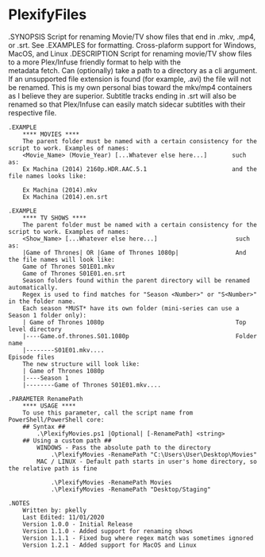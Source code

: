 # PlexifyFiles

.SYNOPSIS
        Script for renaming Movie/TV show files that end in .mkv, .mp4, or .srt. See .EXAMPLES for formatting. 
        Cross-plaform support for Windows, MacOS, and Linux
    .DESCRIPTION
        Script for renaming movie/TV show files to a more Plex/Infuse friendly format to help with the   
        metadata fetch. Can (optionally) take a path to a directory as a cli argument. If an unsupported
        file extension is found (for example, .avi) the file will not be renamed. This is my own personal
        bias toward the mkv/mp4 containers as I believe they are superior. Subtitle tracks ending in .srt
        will also be renamed so that Plex/Infuse can easily match sidecar subtitles with their respective
        file. 
        
    .EXAMPLE
        **** MOVIES ****
        The parent folder must be named with a certain consistency for the script to work. Examples of names:
        <Movie_Name> (Movie_Year) [...Whatever else here...]       such as:
        Ex Machina (2014) 2160p.HDR.AAC.5.1                        and the file names looks like:
        
        Ex Machina (2014).mkv
        Ex Machina (2014).en.srt
        
    .EXAMPLE
        **** TV SHOWS ****
        The parent folder must be named with a certain consistency for the script to work. Examples of names:
        <Show_Name> [...Whatever else here...]                      such as:
        |Game of Thrones| OR |Game of Thrones 1080p|                And the file names will look like:
        Game of Thrones S01E01.mkv
        Game of Thrones S01E01.en.srt
        Season folders found within the parent directory will be renamed automatically.
        Regex is used to find matches for "Season <Number>" or "S<Number>" in the folder name.
        Each season *MUST* have its own folder (mini-series can use a Season 1 folder only):
        | Game of Thrones 1080p                                     Top level directory
        |----Game.of.thrones.S01.1080p                              Folder name
        |--------S01E01.mkv....                                     Episode files
        The new structure will look like:
        | Game of Thrones 1080p
        |----Season 1
        |--------Game of Thrones S01E01.mkv....
        
    .PARAMETER RenamePath
        **** USAGE ****
        To use this parameter, call the script name from PowerShell/PowerShell core:
        ## Syntax ##
            .\PlexifyMovies.ps1 |Optional| [-RenamePath] <string>
        ## Using a custom path ##
            WINDOWS - Pass the absolute path to the directory
                .\PlexifyMovies -RenamePath "C:\Users\User\Desktop\Movies"
            MAC / LINUX - Default path starts in user's home directory, so the relative path is fine
                                  
                .\PlexifyMovies -RenamePath Movies
                .\PlexifyMovies -RenamePath "Desktop/Staging"
        
    .NOTES
        Written by: pkelly
        Last Edited: 11/01/2020
        Version 1.0.0 - Initial Release
        Version 1.1.0 - Added support for renaming shows
        Version 1.1.1 - Fixed bug where regex match was sometimes ignored
        Version 1.2.1 - Added support for MacOS and Linux
